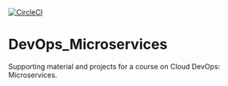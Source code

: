 [![CircleCI](https://circleci.com/gh/MahmoudElerian/project-ml-microservice-kubernetes.svg?style=svg)](https://circleci.com/pipelines/gh/MahmoudElerian/DevOps_Microservices)

# DevOps_Microservices
Supporting material and projects for a course on Cloud DevOps: Microservices.
